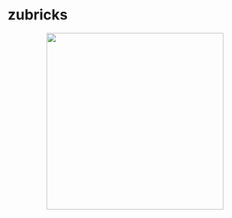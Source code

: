 # zubricks

<p align="center">
  <a href="https://payloadcms.com">
    <picture>
      <source media="(prefers-color-scheme:dark)" srcset="https://raw.githubusercontent.com/payloadcms/payload/master/src/admin/assets/images/payload-logo-light.svg">
      <source media="(prefers-color-scheme:light)" srcset="https://raw.githubusercontent.com/payloadcms/payload/master/src/admin/assets/images/payload-logo-dark.svg">
      <img src="https://raw.githubusercontent.com/payloadcms/payload/master/src/admin/assets/images/payload-logo-dark.svg" width="350" style="visibility:visible;max-width:100%;">
    </picture>
  </a>
</p>